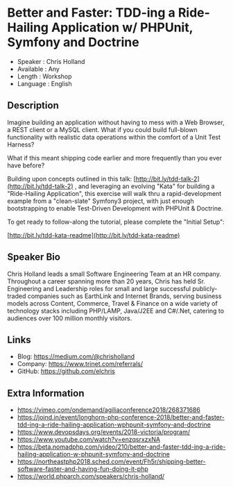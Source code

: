 
Better and Faster: TDD-ing a Ride-Hailing Application w/ PHPUnit, Symfony and Doctrine
======================================================================================

* Speaker   : Chris Holland
* Available : Any
* Length    : Workshop
* Language  : English

Description
-----------

Imagine building an application without having to mess with a Web Browser, a REST client or a MySQL client. What if you could build full-blown functionality with realistic data operations within the comfort of a Unit Test Harness?

What if this meant shipping code earlier and more frequently than you ever have before?

Building upon concepts outlined in this talk: [http://bit.ly/tdd-talk-2](http://bit.ly/tdd-talk-2) , and leveraging an evolving "Kata" for building a "Ride-Hailing Application", this exercise will walk thru a rapid-development example from a "clean-slate" Symfony3 project, with just enough bootstrapping to enable Test-Driven Development with PHPUnit & Doctrine.


To get ready to follow-along the tutorial, please complete the "Initial Setup":

[http://bit.ly/tdd-kata-readme](http://bit.ly/tdd-kata-readme)

Speaker Bio
-----------

Chris Holland leads a small Software Engineering Team at an HR company. Throughout a career spanning more than 20 years, Chris has held Sr. Engineering and Leadership roles for small and large successful publicly-traded companies such as EarthLink and Internet Brands, serving business models across Content, Commerce, Travel &amp; Finance on a wide variety of technology stacks including PHP/LAMP, Java/J2EE and C#/.Net, catering to audiences over 100 million monthly visitors.

Links
-----

* Blog: https://medium.com/@chrisholland
* Company: https://www.trinet.com/referrals/
* GitHub: https://github.com/elchris

Extra Information
-----------------

* https://vimeo.com/ondemand/agiliaconference2018/268371686
* https://joind.in/event/longhorn-php-conference-2018/better-and-faster-tdd-ing-a-ride-hailing-application-wphpunit-symfony-and-doctrine
* https://www.devopsdays.org/events/2018-victoria/program/
* https://www.youtube.com/watch?v=enzqsrxzxNA
* https://beta.nomadphp.com/video/210/better-and-faster-tdd-ing-a-ride-hailing-application-w-phpunit-symfony-and-doctrine
* https://northeastphp2018.sched.com/event/Fh5r/shipping-better-software-faster-and-having-fun-doing-it-php
* https://world.phparch.com/speakers/chris-holland/


